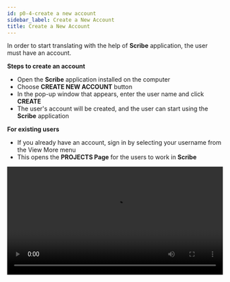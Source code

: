 ```yaml
---
id: p0-4-create a new account
sidebar_label: Create a New Account
title: Create a New Account
---
```


In order to start translating with the help of **Scribe** application, the user must have an account.

**Steps to create an account**

- Open the **Scribe** application installed on the computer
- Choose **CREATE NEW ACCOUNT** button
- In the pop-up window that appears, enter the user name and click **CREATE**
- The user's account will be created, and the user can start using the **Scribe** application

**For existing users**

- If you already have an account, sign in by selecting your username from the View More menu
- This opens the **PROJECTS Page** for the users to work in **Scribe**

<video controls src="/assets/signing-in.mov" width="100%" type="video/mov">

<h2>Sign in function </h2>

**Scribe** enables multiple users on the same computer to use the same application while maintaining separate project data. It can be difficult to locate the project and user name when multiple users are using the same computer To assist with this, there is a **View More** option on the **Sign In** page. This feature allows users to choose between **active** and **inactive users**.

**Steps**
- Click on the **View More** button
- There are two options on the page, **Active**  and **Archived**
- The list of the Active users is displayed in the **Active** section
- You can Archive the Inactive users by clicking the delete button next to the user name
- The chosen user name will be **Archived**

**To restore the Archived user name**
- Click on **View More**
- Select the **Archive** tab
- A list of Archived user names appears
- Next to the user name, click the **Restore** icon
- The selected user name appears in the **Active** list

<video controls src="/assets/sigindeleteaechive.mov" width="100%" type="video/mov">